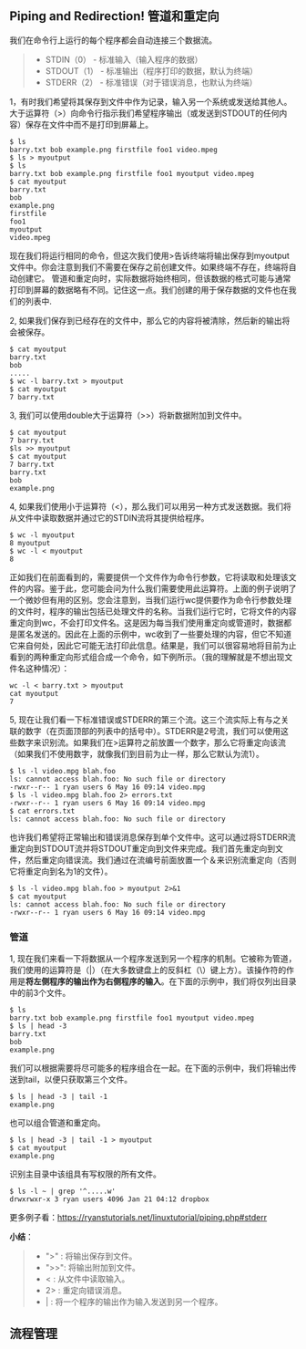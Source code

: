 ## Piping and Redirection! 管道和重定向
我们在命令行上运行的每个程序都会自动连接三个数据流。
>* STDIN（0） - 标准输入（输入程序的数据）
>* STDOUT（1） - 标准输出（程序打印的数据，默认为终端）
>* STDERR（2） - 标准错误（对于错误消息，也默认为终端）

1，有时我们希望将其保存到文件中作为记录，输入另一个系统或发送给其他人。大于运算符（>）向命令行指示我们希望程序输出（或发送到STDOUT的任何内容）保存在文件中而不是打印到屏幕上。
```
$ ls
barry.txt bob example.png firstfile foo1 video.mpeg
$ ls > myoutput
$ ls
barry.txt bob example.png firstfile foo1 myoutput video.mpeg
$ cat myoutput
barry.txt
bob
example.png
firstfile
foo1
myoutput
video.mpeg
```
现在我们将运行相同的命令，但这次我们使用>告诉终端将输出保存到myoutput文件中。你会注意到我们不需要在保存之前创建文件。如果终端不存在，终端将自动创建它。
管道和重定向时，实际数据将始终相同，但该数据的格式可能与通常打印到屏幕的数据略有不同。记住这一点。我们创建的用于保存数据的文件也在我们的列表中.

2, 如果我们保存到已经存在的文件中，那么它的内容将被清除，然后新的输出将会被保存。
```
$ cat myoutput
barry.txt
bob
.....
$ wc -l barry.txt > myoutput
$ cat myoutput
7 barry.txt
```

3, 我们可以使用double大于运算符（>>）将新数据附加到文件中。
```
$ cat myoutput
7 barry.txt
$ls >> myoutput
$ cat myoutput
7 barry.txt
barry.txt
bob
example.png
```

4, 如果我们使用小于运算符（<），那么我们可以用另一种方式发送数据。我们将从文件中读取数据并通过它的STDIN流将其提供给程序。
```
$ wc -l myoutput
8 myoutput
$ wc -l < myoutput
8
```
正如我们在前面看到的，需要提供一个文件作为命令行参数，它将读取和处理该文件的内容。鉴于此，您可能会问为什么我们需要使用此运算符。上面的例子说明了一个微妙但有用的区别。您会注意到，当我们运行wc提供要作为命令行参数处理的文件时，程序的输出包括已处理文件的名称。当我们运行它时，它将文件的内容重定向到wc，不会打印文件名。这是因为每当我们使用重定向或管道时，数据都是匿名发送的。因此在上面的示例中，wc收到了一些要处理的内容，但它不知道它来自何处，因此它可能无法打印此信息。结果是，我们可以很容易地将目前为止看到的两种重定向形式组合成一个命令，如下例所示。（我的理解就是不想出现文件名这种情况）：
```
wc -l < barry.txt > myoutput
cat myoutput
7
```

5, 现在让我们看一下标准错误或STDERR的第三个流。这三个流实际上有与之关联的数字（在页面顶部的列表中的括号中）。STDERR是2号流，我们可以使用这些数字来识别流。如果我们在>运算符之前放置一个数字，那么它将重定向该流（如果我们不使用数字，就像我们到目前为止一样，那么它默认为流1）。
```
$ ls -l video.mpg blah.foo
ls: cannot access blah.foo: No such file or directory
-rwxr--r-- 1 ryan users 6 May 16 09:14 video.mpg
$ ls -l video.mpg blah.foo 2> errors.txt
-rwxr--r-- 1 ryan users 6 May 16 09:14 video.mpg
$ cat errors.txt
ls: cannot access blah.foo: No such file or directory
```
也许我们希望将正常输出和错误消息保存到单个文件中。这可以通过将STDERR流重定向到STDOUT流并将STDOUT重定向到文件来完成。我们首先重定向到文件，然后重定向错误流。我们通过在流编号前面放置一个＆来识别流重定向（否则它将重定向到名为1的文件）。
```
$ ls -l video.mpg blah.foo > myoutput 2>&1
$ cat myoutput
ls: cannot access blah.foo: No such file or directory
-rwxr--r-- 1 ryan users 6 May 16 09:14 video.mpg
```
### 管道
1, 现在我们来看一下将数据从一个程序发送到另一个程序的机制。它被称为管道，我们使用的运算符是（|）（在大多数键盘上的反斜杠（\）键上方）。该操作符的作用是**将左侧程序的输出作为右侧程序的输入**。在下面的示例中，我们将仅列出目录中的前3个文件。
```
$ ls
barry.txt bob example.png firstfile foo1 myoutput video.mpeg
$ ls | head -3
barry.txt
bob
example.png
```
我们可以根据需要将尽可能多的程序组合在一起。在下面的示例中，我们将输出传送到tail，以便只获取第三个文件。
```
$ ls | head -3 | tail -1
example.png
```
也可以组合管道和重定向。
```
$ ls | head -3 | tail -1 > myoutput
$ cat myoutput
example.png
```
识别主目录中该组具有写权限的所有文件。
```
$ ls -l ~ | grep '^.....w'
drwxrwxr-x 3 ryan users 4096 Jan 21 04:12 dropbox
```
更多例子看：https://ryanstutorials.net/linuxtutorial/piping.php#stderr

**小结**：
>* ">" : 将输出保存到文件。
>* ">>": 将输出附加到文件。
>* < : 从文件中读取输入。
>* 2> : 重定向错误消息。
>* | : 将一个程序的输出作为输入发送到另一个程序。

## 流程管理
